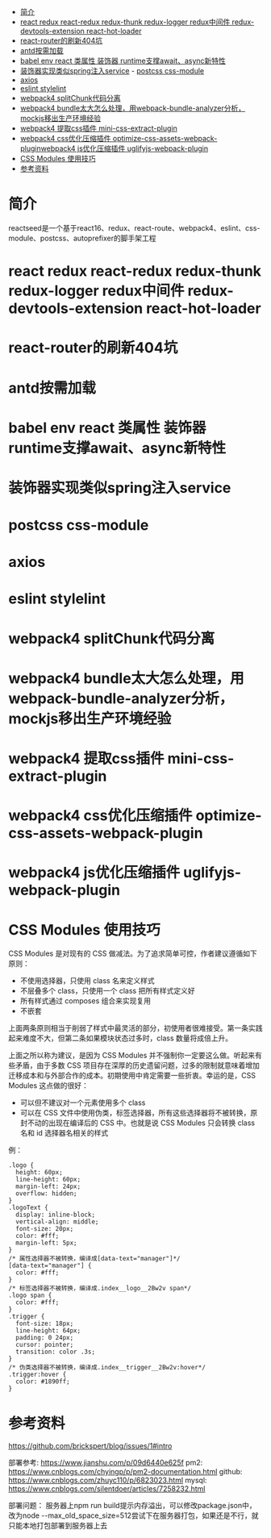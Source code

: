  - [简介](#简介)
 - [react redux react-redux redux-thunk redux-logger redux中间件 redux-devtools-extension react-hot-loader](#react-redux-react-redux-redux-thunk-redux-logger-redux中间件-redux-devtools-extension-react-hot-loader)
 - [react-router的刷新404坑](#react-router的刷新404坑)
 - [antd按需加载](#antd按需加载)
 - [babel env react 类属性 装饰器 runtime支撑await、async新特性](#babel-env-react-类属性-装饰器-runtime支撑awaitasync新特性)
 - [装饰器实现类似spring注入service](#装饰器实现类似spring注入service) - [postcss css-module](#postcss-css-module)
 - [axios](#axios)
 - [eslint stylelint](#eslint-stylelint)
 - [webpack4 splitChunk代码分离](#webpack4-splitchunk代码分离)
 - [webpack4 bundle太大怎么处理，用webpack-bundle-analyzer分析，mockjs移出生产环境经验](#webpack4-bundle太大怎么处理用webpack-bundle-analyzer分析mockjs移出生产环境经验)
 - [webpack4 提取css插件 mini-css-extract-plugin](#webpack4-提取css插件-mini-css-extract-plugin)
 - [webpack4 css优化压缩插件 optimize-css-assets-webpack-plugin](#webpack4-css优化压缩插件-optimize-css-assets-webpack-plugin)[webpack4 js优化压缩插件 uglifyjs-webpack-plugin](#webpack4-js优化压缩插件-uglifyjs-webpack-plugin)
 - [CSS Modules 使用技巧](#css-modules-使用技巧)
 - [参考资料](#参考资料)

# 简介
reactseed是一个基于react16、redux、react-route、webpack4、eslint、css-module、postcss、autoprefixer的脚手架工程
# react redux react-redux redux-thunk redux-logger redux中间件 redux-devtools-extension react-hot-loader
# react-router的刷新404坑
# antd按需加载
# babel env react 类属性 装饰器 runtime支撑await、async新特性
# 装饰器实现类似spring注入service
# postcss css-module
# axios
# eslint stylelint
# webpack4 splitChunk代码分离
# webpack4 bundle太大怎么处理，用webpack-bundle-analyzer分析，mockjs移出生产环境经验
# webpack4 提取css插件 mini-css-extract-plugin
# webpack4 css优化压缩插件 optimize-css-assets-webpack-plugin
# webpack4 js优化压缩插件 uglifyjs-webpack-plugin
# CSS Modules 使用技巧
CSS Modules 是对现有的 CSS 做减法。为了追求简单可控，作者建议遵循如下原则：
* 不使用选择器，只使用 class 名来定义样式
* 不层叠多个 class，只使用一个 class 把所有样式定义好
* 所有样式通过 composes 组合来实现复用
* 不嵌套

上面两条原则相当于削弱了样式中最灵活的部分，初使用者很难接受。第一条实践起来难度不大，但第二条如果模块状态过多时，class 数量将成倍上升。

上面之所以称为建议，是因为 CSS Modules 并不强制你一定要这么做。听起来有些矛盾，由于多数 CSS 项目存在深厚的历史遗留问题，过多的限制就意味着增加迁移成本和与外部合作的成本。初期使用中肯定需要一些折衷。幸运的是，CSS Modules 这点做的很好：

* 可以但不建议对一个元素使用多个 class
* 可以在 CSS 文件中使用伪类，标签选择器，所有这些选择器将不被转换，原封不动的出现在编译后的 CSS 中。也就是说 CSS Modules 只会转换 class 名和 id 选择器名相关的样式

例：

    .logo {
      height: 60px;
      line-height: 60px;
      margin-left: 24px;
      overflow: hidden;
    }
    .logoText {
      display: inline-block;
      vertical-align: middle;
      font-size: 20px;
      color: #fff;
      margin-left: 5px;
    }
    /* 属性选择器不被转换，编译成[data-text="manager"]*/
    [data-text="manager"] {
      color: #fff;
    }
    /* 标签选择器不被转换，编译成.index__logo__2Bw2v span*/
    .logo span {
      color: #fff;
    }
    .trigger {
      font-size: 18px;
      line-height: 64px;
      padding: 0 24px;
      cursor: pointer;
      transition: color .3s;
    }
    /* 伪类选择器不被转换，编译成.index__trigger__2Bw2v:hover*/
    .trigger:hover {
      color: #1890ff;
    }

# 参考资料
https://github.com/brickspert/blog/issues/1#intro

部署参考:
https://www.jianshu.com/p/09d6440e625f
pm2:
https://www.cnblogs.com/chyingp/p/pm2-documentation.html
github:
https://www.cnblogs.com/zhuyc110/p/6823023.html
mysql:
https://www.cnblogs.com/silentdoer/articles/7258232.html

部署问题：
服务器上npm run build提示内存溢出，可以修改package.json中，改为node --max_old_space_size=512尝试下在服务器打包，如果还是不行，就只能本地打包部署到服务器上去
